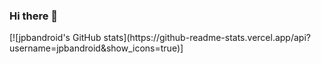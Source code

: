 ### Hi there 👋

<!--
**jpbandroid/jpbandroid** is a ✨ _special_ ✨ repository because its `README.md` (this file) appears on your GitHub profile.
-->[![jpbandroid's GitHub stats](https://github-readme-stats.vercel.app/api?username=jpbandroid&show_icons=true)]
